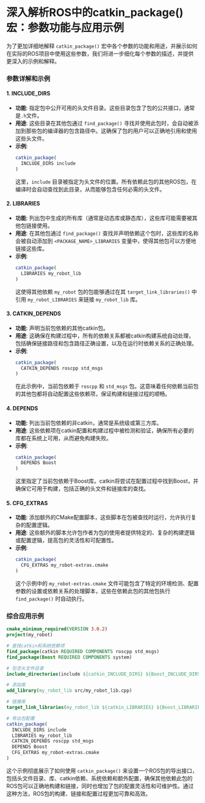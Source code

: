 # 深入解析ROS中的catkin_package()宏：参数功能与应用示例

为了更加详细地解释 `catkin_package()` 宏中各个参数的功能和用途，并展示如何在实际的ROS项目中使用这些参数，我们将进一步细化每个参数的描述，并提供更深入的示例和解释。

### 参数详解和示例

#### 1. **INCLUDE_DIRS**
- **功能**: 指定包中公开可用的头文件目录。这些目录包含了包的公共接口，通常是`.h`文件。
- **用途**: 这些目录在其他包通过 `find_package()` 寻找并使用此包时，会自动被添加到那些包的编译器的包含路径中。这确保了包的用户可以正确地引用和使用这些头文件。
- **示例**:
  ```cmake
  catkin_package(
    INCLUDE_DIRS include
  )
  ```
  这里，`include` 目录被指定为头文件的位置。所有依赖此包的其他ROS包，在编译时会自动查找到此目录，从而能够包含任何必需的头文件。

#### 2. **LIBRARIES**
- **功能**: 列出包中生成的所有库（通常是动态库或静态库），这些库可能需要被其他包链接使用。
- **用途**: 在其他包通过 `find_package()` 查找并声明依赖这个包时，这些库的名称会被自动添加到 `<PACKAGE_NAME>_LIBRARIES` 变量中，使得其他包可以方便地链接这些库。
- **示例**:
  ```cmake
  catkin_package(
    LIBRARIES my_robot_lib
  )
  ```
  这使得其他依赖 `my_robot` 包的包能够通过在其 `target_link_libraries()` 中引用 `my_robot_LIBRARIES` 来链接 `my_robot_lib` 库。

#### 3. **CATKIN_DEPENDS**
- **功能**: 声明当前包依赖的其他catkin包。
- **用途**: 这确保在构建过程中，所有的依赖关系都被catkin构建系统自动处理，包括确保链接路径和包含路径正确设置，以及在运行时依赖关系的正确处理。
- **示例**:
  ```cmake
  catkin_package(
    CATKIN_DEPENDS roscpp std_msgs
  )
  ```
  在此示例中，当前包依赖于 `roscpp` 和 `std_msgs` 包。这意味着任何依赖当前包的其他包都将自动配置这些依赖项，保证构建和链接过程的顺畅。

#### 4. **DEPENDS**
- **功能**: 列出当前包依赖的非catkin，通常是系统级或第三方库。
- **用途**: 这些依赖项在catkin配置和构建过程中被检测和验证，确保所有必要的库都在系统上可用，从而避免构建失败。
- **示例**:
  ```cmake
  catkin_package(
    DEPENDS Boost
  )
  ```
  这里指定了当前包依赖于Boost库。catkin将尝试在配置过程中找到Boost，并确保它可用于构建，包括正确的头文件和链接库的查找。

#### 5. **CFG_EXTRAS**
- **功能**: 添加额外的CMake配置脚本，这些脚本在包被查找时运行，允许执行复杂的配置逻辑。
- **用途**: 这些额外的脚本允许包作者为包的使用者提供特定的、复杂的构建逻辑或配置逻辑，提高包的灵活性和可配置性。
- **示例**:
  ```cmake
  catkin_package(
    CFG_EXTRAS my_robot-extras.cmake
  )
  ```
  这个示例中的 `my_robot-extras.cmake` 文件可能包含了特定的环境检测、配置参数的设置或依赖关系的处理脚本，这些在依赖此包的其他包执行 `find_package()` 时自动执行。

### 综合应用示例

```cmake
cmake_minimum_required(VERSION 3.0.2)
project(my_robot)

# 查找catkin和系统依赖项
find_package(catkin REQUIRED COMPONENTS roscpp std_msgs)
find_package(Boost REQUIRED COMPONENTS system)

# 包含头文件目录
include_directories(include ${catkin_INCLUDE_DIRS} ${Boost_INCLUDE_DIRS})

# 添加库
add_library(my_robot_lib src/my_robot_lib.cpp)

# 链接库
target_link_libraries(my_robot_lib ${catkin_LIBRARIES} ${Boost_LIBRARIES})

# 导出包配置
catkin_package(
  INCLUDE_DIRS include
  LIBRARIES my_robot_lib
  CATKIN_DEPENDS roscpp std_msgs
  DEPENDS Boost
  CFG_EXTRAS my_robot-extras.cmake
)
```

这个示例彻底展示了如何使用 `catkin_package()` 来设置一个ROS包的导出接口，包括头文件目录、库、catkin依赖、系统依赖和额外配置，确保其他依赖此包的ROS包可以正确地构建和链接，同时也增加了包的配置灵活性和可维护性。通过这种方法，ROS包的构建、链接和配置过程更加可靠和高效。